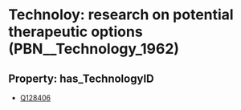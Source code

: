 # Technoloy: __research on potential therapeutic options__ (PBN__Technology_1962)

## Property: has_TechnologyID

* [Q128406](Q128406)

